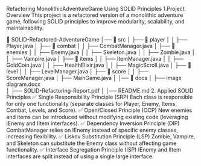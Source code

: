 Refactoring MonolithicAdventureGame Using SOLID Principles 
1.Project Overview 
This project is a refactored version of a monolithic adventure game, following SOLID principles to improve modularity, scalability, and maintainability.

📂 SOLID-Refactored-AdventureGame 
│── 📂 src 
│ ├── 📂 player 
│ │ ├── Player.java 
│ ├── 📂 combat 
│ │ ├── CombatManager.java 
│ ├── 📂 enemies 
│ │ ├── Enemy.java 
│ │ ├── Skeleton.java 
│ │ ├── Zombie.java 
│ │ ├── Vampire.java 
│ ├── 📂 items 
│ │ ├── ItemManager.java 
│ │ ├── GoldCoin.java 
│ │ ├── HealthElixir.java 
│ │ ├── MagicScroll.java 
│ ├── 📂 level 
│ │ ├── LevelManager.java 
│ ├── 📂 score 
│ │ ├── ScoreManager.java 
│ ├── MainGame.java 
│ │── 📂 docs 
│ ├── image diagram.docx  
│ ├── SOLID-Refactoring-Report.pdf 
│ │── README.md 
2. Applied SOLID Principles 
✅ Single Responsibility Principle (SRP) 
Each class is responsible for only one functionality (separate classes for Player, Enemy, Items, Combat, Levels, and Score). 
✅ Open/Closed Principle (OCP) 
New enemies and items can be introduced without modifying existing code (leveraging IEnemy and IItem interfaces). 
✅ Dependency Inversion Principle (DIP) 
CombatManager relies on IEnemy instead of specific enemy classes, increasing flexibility. 
✅ Liskov Substitution Principle (LSP) 
Zombie, Vampire, and Skeleton can substitute the Enemy class without affecting game functionality. 
✅ Interface Segregation Principle (ISP) 
IEnemy and IItem interfaces are split instead of using a single large interface.
